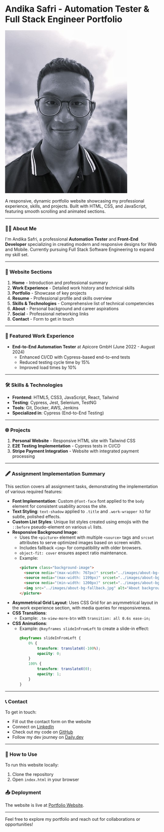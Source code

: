 # Andika Safri - Automation Tester & Full Stack Engineer Portfolio

![Profile Photo](./images/me_1.jpg)

A responsive, dynamic portfolio website showcasing my professional experience, skills, and projects. Built with HTML, CSS, and JavaScript, featuring smooth scrolling and animated sections.

---

### 👨‍💻 About Me
I'm Andika Safri, a professional **Automation Tester** and **Front-End Developer** specializing in creating modern and responsive designs for Web and Mobile. Currently pursuing Full Stack Software Engineering to expand my skill set.

---

### 🚀 Website Sections
1. **Home** - Introduction and professional summary
2. **Work Experience** - Detailed work history and technical skills
3. **Portfolio** - Showcase of key projects
4. **Resume** - Professional profile and skills overview
5. **Skills & Technologies** - Comprehensive list of technical competencies
6. **About** - Personal background and career aspirations
7. **Social** - Professional networking links
8. **Contact** - Form to get in touch

---

### 💼 Featured Work Experience
- **End-to-End Automation Tester** at Apicore GmbH (June 2022 - August 2024)
  - Enhanced CI/CD with Cypress-based end-to-end tests
  - Reduced testing cycle time by 15%
  - Improved load times by 10%

---

### 🛠 Skills & Technologies
- **Frontend**: HTML5, CSS3, JavaScript, React, Tailwind
- **Testing**: Cypress, Jest, Selenium, TestNG
- **Tools**: Git, Docker, AWS, Jenkins
- **Specialized in**: Cypress (End-to-End Testing)

---

### 🌐 Projects
1. **Personal Website** - Responsive HTML site with Tailwind CSS
2. **E2E Testing Implementation** - Cypress tests in CI/CD
3. **Stripe Payment Integration** - Website with integrated payment processing

---

### 🖋 Assignment Implementation Summary
This section covers all assignment tasks, demonstrating the implementation of various required features:

- **Font Implementation**: Custom `@font-face` font applied to the `body` element for consistent usability across the site.
- **Text Styling**: `text-shadow` applied to `.title` and `.work-wrapper h3` for subtle, polished effects.
- **Custom List Styles**: Unique list styles created using emojis with the `::before` pseudo-element on various `ul` lists.
- **Responsive Background Image**:
  - Uses the `<picture>` element with multiple `<source>` tags and `srcset` attributes to serve optimized images based on screen width.
  - Includes fallback `<img>` for compatibility with older browsers.
  - `object-fit: cover` ensures aspect ratio maintenance.
  - Example:
    ```html
    <picture class="background-image">
      <source media="(max-width: 767px)" srcset="../images/about-bg-small.jpg">
      <source media="(max-width: 1199px)" srcset="../images/about-bg-medium.jpg">
      <source media="(min-width: 1200px)" srcset="../images/about-bg-large.jpg">
      <img src="../images/about-bg-fallback.jpg" alt="About background">
    </picture>
    ```
- **Asymmetrical Grid Layout**: Uses CSS Grid for an asymmetrical layout in the work experience section, with media queries for responsiveness.
- **CSS Transitions**:
  - Example: `.tm-view-more-btn` with `transition: all 0.6s ease-in;`
- **CSS Animations**:
  - Example: `@keyframes slideInFromLeft` to create a slide-in effect:
    ```css
    @keyframes slideInFromLeft {
        0% {
            transform: translateX(-100%);
            opacity: 0;
        }
        100% {
            transform: translateX(0);
            opacity: 1;
        }
    }
    ```

---

### 📞 Contact
To get in touch:
- Fill out the contact form on the website
- Connect on [LinkedIn](https://www.linkedin.com/in/andika-safri)
- Check out my code on [GitHub](https://github.com/andikasafri)
- Follow my dev journey on [Daily.dev](https://app.daily.dev/andikasafri)

---

### 🚀 How to Use
To run this website locally:
1. Clone the repository
2. Open `index.html` in your browser

### 📤 Deployment
The website is live at [Portfolio Website](https://module-2-andikasafri.netlify.app).

---

Feel free to explore my portfolio and reach out for collaborations or opportunities!
